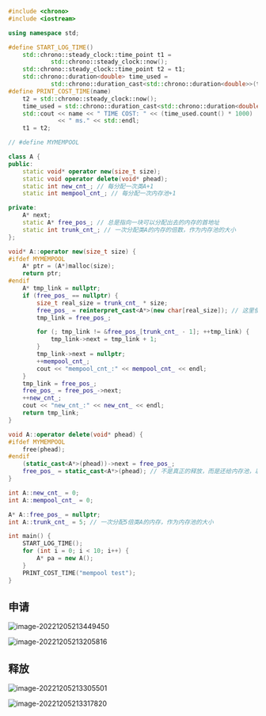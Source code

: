 ```c++
#include <chrono>
#include <iostream>

using namespace std;

#define START_LOG_TIME()                                                              \
    std::chrono::steady_clock::time_point t1 =                                        \
            std::chrono::steady_clock::now();                                         \
    std::chrono::steady_clock::time_point t2 = t1;                                    \
    std::chrono::duration<double> time_used =                                         \
            std::chrono::duration_cast<std::chrono::duration<double>>(t2 - t1);
#define PRINT_COST_TIME(name)                                                         \
    t2 = std::chrono::steady_clock::now();                                            \
    time_used = std::chrono::duration_cast<std::chrono::duration<double>>(t2 - t1);   \
    std::cout << name << " TIME COST: " << (time_used.count() * 1000)                 \
              << " ms." << std::endl;                                                 \
    t1 = t2;

// #define MYMEMPOOL

class A {
public:
	static void* operator new(size_t size);
	static void operator delete(void* phead);
	static int new_cnt_; // 每分配一次类A+1
	static int mempool_cnt_; // 每分配一次内存池+1

private:
	A* next;
	static A* free_pos_; // 总是指向一块可以分配出去的内存的首地址
	static int trunk_cnt_; // 一次分配类A的内存的倍数，作为内存池的大小
};

void* A::operator new(size_t size) {
#ifdef MYMEMPOOL
	A* ptr = (A*)malloc(size);
	return ptr;
#endif
	A* tmp_link = nullptr;
	if (free_pos_ == nullptr) {
		size_t real_size = trunk_cnt_ * size;
		free_pos_ = reinterpret_cast<A*>(new char[real_size]); // 这里使用传统new，调用传统底层malloc
		tmp_link = free_pos_;

		for (; tmp_link != &free_pos_[trunk_cnt_ - 1]; ++tmp_link) {
			tmp_link->next = tmp_link + 1;
		}
		tmp_link->next = nullptr;
		++mempool_cnt_;
		cout << "mempool_cnt_:" << mempool_cnt_ << endl;
	}
	tmp_link = free_pos_;
	free_pos_ = free_pos_->next;
	++new_cnt_;
	cout << "new_cnt_:" << new_cnt_ << endl;
	return tmp_link;
}

void A::operator delete(void* phead) {
#ifdef MYMEMPOOL
	free(phead);
#endif
	(static_cast<A*>(phead))->next = free_pos_;
	free_pos_ = static_cast<A*>(phead); // 不是真正的释放，而是还给内存池，以便下次申请使用
}

int A::new_cnt_ = 0;
int A::mempool_cnt_ = 0;

A* A::free_pos_ = nullptr;
int A::trunk_cnt_ = 5; // 一次分配5倍类A的内存，作为内存池的大小

int main() {
	START_LOG_TIME();
	for (int i = 0; i < 10; i++) {
		A* pa = new A();
	}
	PRINT_COST_TIME("mempool test");
}
```

## 申请

![image-20221205213449450](https://hanbabang-1311741789.cos.ap-chengdu.myqcloud.com/Pics/image-20221205213449450.png)

![image-20221205213205816](https://hanbabang-1311741789.cos.ap-chengdu.myqcloud.com/Pics/image-20221205213205816.png)

## 释放

![image-20221205213305501](https://hanbabang-1311741789.cos.ap-chengdu.myqcloud.com/Pics/image-20221205213305501.png)

![image-20221205213317820](https://hanbabang-1311741789.cos.ap-chengdu.myqcloud.com/Pics/image-20221205213317820.png)